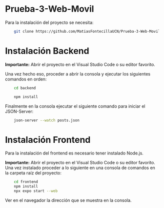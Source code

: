 # Prueba-3-Web-Movil

Para la instalación del proyecto se necesita:

```bash
    git clone https://github.com/MatiasFontecillaUCN/Prueba-3-Web-Movil.git
```
# Instalación Backend

**Importante:**
Abrir el proyecto en el Visual Studio Code o su editor favorito.

Una vez hecho eso, proceder a abrir la consola y ejecutar los siguientes comandos en orden:

```bash
    cd backend
```


```bash
    npm install
```

Finalmente en la consola ejecutar el siguiente comando para iniciar el JSON-Server:

```bash
    json-server --watch posts.json
```

# Instalación Frontend

Para la instalación del frontend es necesario tener instalado Node.js.

**Importante:**
Abrir el proyecto en el Visual Studio Code o su editor favorito.
Una vez instalado proceder a lo siguiente en una consola de comandos en la carpeta raíz del proyecto:

```bash
    cd frontend
    npm install
    npx expo start --web
```

Ver en el navegador la dirección que se muestra en la consola.